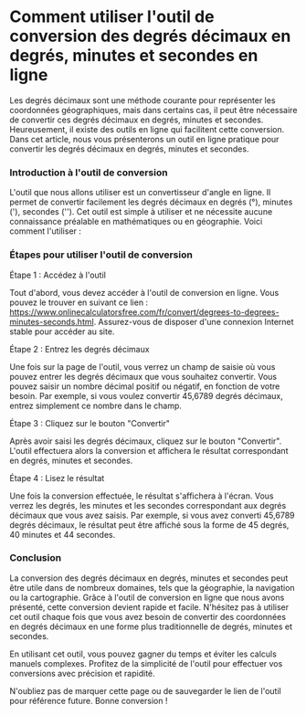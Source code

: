 Comment utiliser l'outil de conversion des degrés décimaux en degrés, minutes et secondes en ligne
==================================================================================================

Les degrés décimaux sont une méthode courante pour représenter les coordonnées géographiques, mais dans certains cas, il peut être nécessaire de convertir ces degrés décimaux en degrés, minutes et secondes. Heureusement, il existe des outils en ligne qui facilitent cette conversion. Dans cet article, nous vous présenterons un outil en ligne pratique pour convertir les degrés décimaux en degrés, minutes et secondes.

### Introduction à l'outil de conversion

L'outil que nous allons utiliser est un convertisseur d'angle en ligne. Il permet de convertir facilement les degrés décimaux en degrés (°), minutes ('), secondes (''). Cet outil est simple à utiliser et ne nécessite aucune connaissance préalable en mathématiques ou en géographie. Voici comment l'utiliser :

### Étapes pour utiliser l'outil de conversion

Étape 1 : Accédez à l'outil

Tout d'abord, vous devez accéder à l'outil de conversion en ligne. Vous pouvez le trouver en suivant ce lien : <https://www.onlinecalculatorsfree.com/fr/convert/degrees-to-degrees-minutes-seconds.html>. Assurez-vous de disposer d'une connexion Internet stable pour accéder au site.

Étape 2 : Entrez les degrés décimaux

Une fois sur la page de l'outil, vous verrez un champ de saisie où vous pouvez entrer les degrés décimaux que vous souhaitez convertir. Vous pouvez saisir un nombre décimal positif ou négatif, en fonction de votre besoin. Par exemple, si vous voulez convertir 45,6789 degrés décimaux, entrez simplement ce nombre dans le champ.

Étape 3 : Cliquez sur le bouton "Convertir"

Après avoir saisi les degrés décimaux, cliquez sur le bouton "Convertir". L'outil effectuera alors la conversion et affichera le résultat correspondant en degrés, minutes et secondes.

Étape 4 : Lisez le résultat

Une fois la conversion effectuée, le résultat s'affichera à l'écran. Vous verrez les degrés, les minutes et les secondes correspondant aux degrés décimaux que vous avez saisis. Par exemple, si vous avez converti 45,6789 degrés décimaux, le résultat peut être affiché sous la forme de 45 degrés, 40 minutes et 44 secondes.

### Conclusion

La conversion des degrés décimaux en degrés, minutes et secondes peut être utile dans de nombreux domaines, tels que la géographie, la navigation ou la cartographie. Grâce à l'outil de conversion en ligne que nous avons présenté, cette conversion devient rapide et facile. N'hésitez pas à utiliser cet outil chaque fois que vous avez besoin de convertir des coordonnées en degrés décimaux en une forme plus traditionnelle de degrés, minutes et secondes.

En utilisant cet outil, vous pouvez gagner du temps et éviter les calculs manuels complexes. Profitez de la simplicité de l'outil pour effectuer vos conversions avec précision et rapidité.

N'oubliez pas de marquer cette page ou de sauvegarder le lien de l'outil pour référence future. Bonne conversion !
